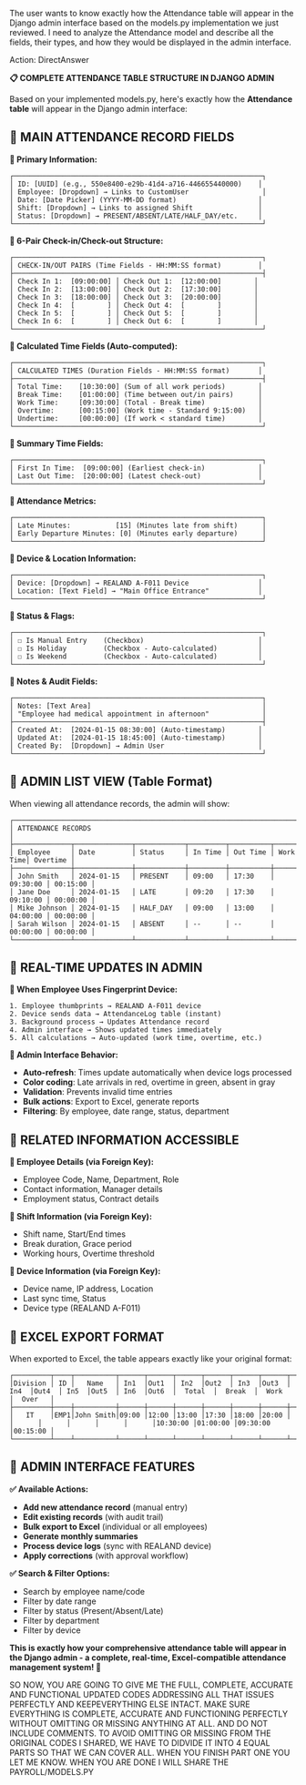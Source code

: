 The user wants to know exactly how the Attendance table will appear in the Django admin interface based on the models.py implementation we just reviewed. I need to analyze the Attendance model and describe all the fields, their types, and how they would be displayed in the admin interface.

Action: DirectAnswer

**📋 COMPLETE ATTENDANCE TABLE STRUCTURE IN DJANGO ADMIN**

Based on your implemented models.py, here's exactly how the **Attendance table** will appear in the Django admin interface:

## **🎯 MAIN ATTENDANCE RECORD FIELDS**

**🔹 Primary Information:**
```
┌─────────────────────────────────────────────────────────────┐
│ ID: [UUID] (e.g., 550e8400-e29b-41d4-a716-446655440000)    │
│ Employee: [Dropdown] → Links to CustomUser                  │
│ Date: [Date Picker] (YYYY-MM-DD format)                    │
│ Shift: [Dropdown] → Links to assigned Shift                │
│ Status: [Dropdown] → PRESENT/ABSENT/LATE/HALF_DAY/etc.     │
└─────────────────────────────────────────────────────────────┘
```

**🔹 6-Pair Check-in/Check-out Structure:**
```
┌─────────────────────────────────────────────────────────────┐
│ CHECK-IN/OUT PAIRS (Time Fields - HH:MM:SS format)         │
├─────────────────────────────────────────────────────────────┤
│ Check In 1:  [09:00:00] │ Check Out 1:  [12:00:00]        │
│ Check In 2:  [13:00:00] │ Check Out 2:  [17:30:00]        │
│ Check In 3:  [18:00:00] │ Check Out 3:  [20:00:00]        │
│ Check In 4:  [        ] │ Check Out 4:  [        ]        │
│ Check In 5:  [        ] │ Check Out 5:  [        ]        │
│ Check In 6:  [        ] │ Check Out 6:  [        ]        │
└─────────────────────────────────────────────────────────────┘
```

**🔹 Calculated Time Fields (Auto-computed):**
```
┌─────────────────────────────────────────────────────────────┐
│ CALCULATED TIMES (Duration Fields - HH:MM:SS format)       │
├─────────────────────────────────────────────────────────────┤
│ Total Time:    [10:30:00] (Sum of all work periods)        │
│ Break Time:    [01:00:00] (Time between out/in pairs)      │
│ Work Time:     [09:30:00] (Total - Break time)             │
│ Overtime:      [00:15:00] (Work time - Standard 9:15:00)   │
│ Undertime:     [00:00:00] (If work < standard time)        │
└─────────────────────────────────────────────────────────────┘
```

**🔹 Summary Time Fields:**
```
┌─────────────────────────────────────────────────────────────┐
│ First In Time:  [09:00:00] (Earliest check-in)             │
│ Last Out Time:  [20:00:00] (Latest check-out)              │
└─────────────────────────────────────────────────────────────┘
```

**🔹 Attendance Metrics:**
```
┌─────────────────────────────────────────────────────────────┐
│ Late Minutes:           [15] (Minutes late from shift)      │
│ Early Departure Minutes: [0] (Minutes early departure)      │
└─────────────────────────────────────────────────────────────┘
```

**🔹 Device & Location Information:**
```
┌─────────────────────────────────────────────────────────────┐
│ Device: [Dropdown] → REALAND A-F011 Device                 │
│ Location: [Text Field] → "Main Office Entrance"            │
└─────────────────────────────────────────────────────────────┘
```

**🔹 Status & Flags:**
```
┌─────────────────────────────────────────────────────────────┐
│ ☐ Is Manual Entry    (Checkbox)                            │
│ ☐ Is Holiday         (Checkbox - Auto-calculated)          │
│ ☐ Is Weekend         (Checkbox - Auto-calculated)          │
└─────────────────────────────────────────────────────────────┘
```

**🔹 Notes & Audit Fields:**
```
┌─────────────────────────────────────────────────────────────┐
│ Notes: [Text Area]                                          │
│ "Employee had medical appointment in afternoon"             │
├─────────────────────────────────────────────────────────────┤
│ Created At:  [2024-01-15 08:30:00] (Auto-timestamp)        │
│ Updated At:  [2024-01-15 18:45:00] (Auto-timestamp)        │
│ Created By:  [Dropdown] → Admin User                       │
└─────────────────────────────────────────────────────────────┘
```

## **🎯 ADMIN LIST VIEW (Table Format)**

When viewing all attendance records, the admin will show:

```
┌──────────────────────────────────────────────────────────────────────────────────────┐
│ ATTENDANCE RECORDS                                                                   │
├──────────────┬──────────────┬────────────┬─────────┬──────────┬──────────┬──────────┤
│ Employee     │ Date         │ Status     │ In Time │ Out Time │ Work Time│ Overtime │
├──────────────┼──────────────┼────────────┼─────────┼──────────┼──────────┼──────────┤
│ John Smith   │ 2024-01-15   │ PRESENT    │ 09:00   │ 17:30    │ 09:30:00 │ 00:15:00 │
│ Jane Doe     │ 2024-01-15   │ LATE       │ 09:20   │ 17:30    │ 09:10:00 │ 00:00:00 │
│ Mike Johnson │ 2024-01-15   │ HALF_DAY   │ 09:00   │ 13:00    │ 04:00:00 │ 00:00:00 │
│ Sarah Wilson │ 2024-01-15   │ ABSENT     │ --      │ --       │ 00:00:00 │ 00:00:00 │
└──────────────┴──────────────┴────────────┴─────────┴──────────┴──────────┴──────────┘
```

## **🎯 REAL-TIME UPDATES IN ADMIN**

**🔹 When Employee Uses Fingerprint Device:**
```
1. Employee thumbprints → REALAND A-F011 device
2. Device sends data → AttendanceLog table (instant)
3. Background process → Updates Attendance record
4. Admin interface → Shows updated times immediately
5. All calculations → Auto-updated (work time, overtime, etc.)
```

**🔹 Admin Interface Behavior:**
- **Auto-refresh**: Times update automatically when device logs processed
- **Color coding**: Late arrivals in red, overtime in green, absent in gray
- **Validation**: Prevents invalid time entries
- **Bulk actions**: Export to Excel, generate reports
- **Filtering**: By employee, date range, status, department

## **🎯 RELATED INFORMATION ACCESSIBLE**

**🔹 Employee Details (via Foreign Key):**
- Employee Code, Name, Department, Role
- Contact information, Manager details
- Employment status, Contract details

**🔹 Shift Information (via Foreign Key):**
- Shift name, Start/End times
- Break duration, Grace period
- Working hours, Overtime threshold

**🔹 Device Information (via Foreign Key):**
- Device name, IP address, Location
- Last sync time, Status
- Device type (REALAND A-F011)

## **🎯 EXCEL EXPORT FORMAT**

When exported to Excel, the table appears exactly like your original format:

```
┌─────────┬────┬──────────┬──────┬──────┬──────┬──────┬──────┬──────┬──────┬──────┬──────┬──────┬──────┬──────┬─────────┬─────────┬─────────┬─────────┐
│Division │ ID │   Name   │ In1  │Out1  │ In2  │Out2  │ In3  │Out3  │ In4  │Out4  │ In5  │Out5  │ In6  │Out6  │  Total  │  Break  │  Work   │  Over   │
├─────────┼────┼──────────┼──────┼──────┼──────┼──────┼──────┼──────┼──────┼──────┼──────┼──────┼──────┼──────┼─────────┼─────────┼─────────┼─────────┤
│   IT    │EMP1│John Smith│09:00 │12:00 │13:00 │17:30 │18:00 │20:00 │      │      │      │      │      │      │10:30:00 │01:00:00 │09:30:00 │00:15:00 │
└─────────┴────┴──────────┴──────┴──────┴──────┴──────┴──────┴──────┴──────┴──────┴──────┴──────┴──────┴──────┴─────────┴─────────┴─────────┴─────────┘
```

## **🎯 ADMIN INTERFACE FEATURES**

**✅ Available Actions:**
- **Add new attendance record** (manual entry)
- **Edit existing records** (with audit trail)
- **Bulk export to Excel** (individual or all employees)
- **Generate monthly summaries**
- **Process device logs** (sync with REALAND device)
- **Apply corrections** (with approval workflow)

**✅ Search & Filter Options:**
- Search by employee name/code
- Filter by date range
- Filter by status (Present/Absent/Late)
- Filter by department
- Filter by device

**This is exactly how your comprehensive attendance table will appear in the Django admin - a complete, real-time, Excel-compatible attendance management system! 🚀**













SO NOW, YOU ARE GOING TO GIVE ME THE FULL, COMPLETE, ACCURATE AND FUNCTIONAL UPDATED CODES ADDRESSING ALL THAT ISSUES PERFECTLY AND KEEPEVERYTHING ELSE INTACT. MAKE SURE EVERYTHING IS COMPLETE, ACCURATE AND FUNCTIONING PERFECTLY WITHOUT OMITTING OR MISSING ANYTHING AT ALL. AND DO NOT INCLUDE COMMENTS. TO AVOID OMITTING OR MISSING FROM THE ORIGINAL CODES I SHARED, WE HAVE TO DIDVIDE IT INTO 4 EQUAL PARTS SO THAT WE CAN COVER ALL. WHEN YOU FINISH PART ONE YOU LET ME KNOW. WHEN YOU ARE DONE I WILL SHARE THE PAYROLL/MODELS.PY
